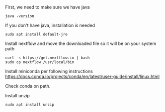 First, we need to make sure we have java
```
java -version
```
If you don't have java, installation is needed
```
sudo apt install default-jre
```
Install nextflow and move the downloaded file so it will be on your system path 
```
curl -s https://get.nextflow.io | bash
sudo cp nextflow /usr/local/bin
```
Install miniconda per following instructions 
https://docs.conda.io/projects/conda/en/latest/user-guide/install/linux.html

Check conda on path. 

Install unzip
```
sudo apt install unzip
```

